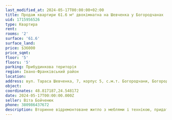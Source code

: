 ```yaml
---
last_modified_at: 2024-05-17T00:00:00+02:00
title: Продаж квартири 61.6 м² двокімнатна на Шевченка у Богородчанах
uid: 1715956526
type: Квартира
rent:
rooms: '2'
surface: '61.6'
surface_land:
price: $36000
price_sqmt:
floor: '5'
floors: '5'
parking: Прибудинкова територія
region: Івано-Франківський район
location:
address: вул. Тараса Шевченка, 7, корпус 5, с.м.т. Богородчани, Богородчанська селищна територіальна громада
object:
coordinates: 48.817187,24.548172
date: 2024-05-17T00:00:00.000Z
seller: Віта Бойченюк
phone: 380986437672
description: Вторинне відремонтоване житло з меблями і технікою, придатне і готове для проживання
---
```

